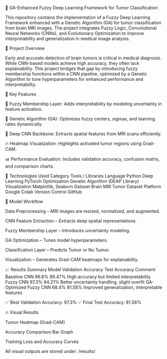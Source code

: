 🧠 GA-Enhanced Fuzzy Deep Learning Framework for Tumor Classification

This repository contains the implementation of a Fuzzy Deep Learning Framework enhanced with a Genetic Algorithm (GA) for tumor classification from brain MRI images.
The project integrates Fuzzy Logic, Convolutional Neural Networks (CNNs), and Evolutionary Optimization to improve interpretability and generalization in medical image analysis.

📌 Project Overview

Early and accurate detection of brain tumors is critical in medical diagnosis.
While CNN-based models achieve high accuracy, they often lack explainability.
This project bridges that gap by introducing fuzzy membership functions within a CNN pipeline, optimized by a Genetic Algorithm to tune hyperparameters for enhanced performance and interpretability.

🧩 Key Features

🧠 Fuzzy Membership Layer: Adds interpretability by modeling uncertainty in feature activation.

🧬 Genetic Algorithm (GA): Optimizes fuzzy centers, sigmas, and learning rates dynamically.

🎯 Deep CNN Backbone: Extracts spatial features from MRI scans efficiently.

🔥 Heatmap Visualization: Highlights activated tumor regions using Grad-CAM.

📊 Performance Evaluation: Includes validation accuracy, confusion matrix, and comparison charts.

🧰 Technologies Used
Category	Tools / Libraries
Language	Python
Deep Learning	PyTorch
Optimization	Genetic Algorithm (DEAP Library)
Visualization	Matplotlib, Seaborn
Dataset	Brain MRI Tumor Dataset
Platform	Google Colab
Version Control	GitHub


🚀 Model Workflow

Data Preprocessing – MRI images are resized, normalized, and augmented.

CNN Feature Extraction – Extracts deep spatial representations.

Fuzzy Membership Layer – Introduces uncertainty modeling.

GA Optimization – Tunes model hyperparameters.

Classification Layer – Predicts Tumor or No Tumor.

Visualization – Generates Grad-CAM heatmaps for explainability.

📈 Results Summary
Model	Validation Accuracy	Test Accuracy	Comment
Baseline CNN	96.8%	89.47%	High accuracy but limited interpretability
Fuzzy CNN	97.3%	84.21%	Better uncertainty handling, slight overfit
GA-Optimized Fuzzy CNN	68.4%	81.58%	Improved generalization, interpretable features

✅ Best Validation Accuracy: 97.3%
✅ Final Test Accuracy: 81.58%

🔥 Visual Results

Tumor Heatmap (Grad-CAM)

Accuracy Comparison Bar Graph

Training Loss and Accuracy Curves

All visual outputs are stored under:
/results/

